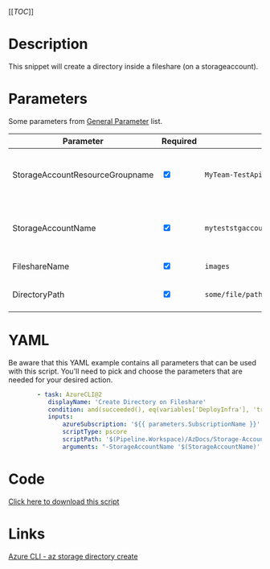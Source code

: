 [[_TOC_]]

# Description

This snippet will create a directory inside a fileshare (on a storageaccount).

# Parameters

Some parameters from [General Parameter](/Azure/Azure-CLI-Snippets) list.

| Parameter                       | Required                                     | Example Value                                         | Description                                            |
| ------------------------------- | -------------------------------------------- | ----------------------------------------------------- | ------------------------------------------------------ |
| StorageAccountResourceGroupname | <input type="checkbox" checked>              | `MyTeam-TestApi-$(Release.EnvironmentName)`           | The resourcegroup where the storageaccount resides in. |
| StorageAccountName              | <input type="checkbox" checked>              | `myteststgaccount$(Release.EnvironmentName)`          | The name of the storageaccount which will be used      |
| FileshareName                   | <input type="checkbox" checked>              | `images`                                              | The name of the fileshare                              |
| DirectoryPath                   | <input type="checkbox" checked>              | `some/file/path`                                      | The path of the directory to create.                   |

# YAML

Be aware that this YAML example contains all parameters that can be used with this script. You'll need to pick and choose the parameters that are needed for your desired action.

```yaml
        - task: AzureCLI@2
           displayName: 'Create Directory on Fileshare'
           condition: and(succeeded(), eq(variables['DeployInfra'], 'true'))
           inputs:
               azureSubscription: '${{ parameters.SubscriptionName }}'
               scriptType: pscore
               scriptPath: '$(Pipeline.Workspace)/AzDocs/Storage-Accounts/Create-Directory-On-Fileshare.ps1'
               arguments: "-StorageAccountName '$(StorageAccountName)' -FileshareName '$(FileshareName)' -DirectoryPath '$(DirectoryPath)' -StorageAccountResourceGroupname '$(StorageAccountResourceGroupname)'"
```

# Code

[Click here to download this script](../../../../src/Storage-Accounts/Create-Directory-On-Fileshare.ps1)

# Links

[Azure CLI - az storage directory create](https://docs.microsoft.com/en-us/cli/azure/storage/directory?view=azure-cli-latest#az_storage_directory_create)
